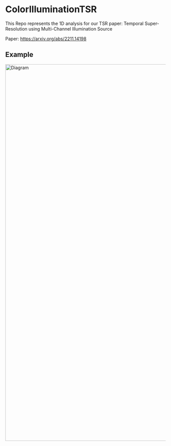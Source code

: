 # ColorIlluminationTSR
This Repo represents the 1D analysis for our TSR paper:
Temporal Super-Resolution using Multi-Channel Illumination Source


Paper: https://arxiv.org/abs/2211.14198

## Example

<img width="1185" alt="Diagram" src="[https://user-images.githubusercontent.com/52878011/219036726-c6b3864b-fd44-4fa3-8668-8ef52a7a3a34.png](https://user-images.githubusercontent.com/52878011/223984410-23870356-6ba2-4303-a050-d30c217dcb40.png)">

